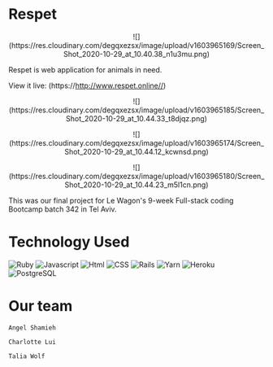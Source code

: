 # Respet

<p align="center">
![](https://res.cloudinary.com/degqxezsx/image/upload/v1603965169/Screen_Shot_2020-10-29_at_10.40.38_n1u3mu.png)
</p>

Respet is web application for animals in need.

View it live: (https://http://www.respet.online//)

<p align="center">
  ![](https://res.cloudinary.com/degqxezsx/image/upload/v1603965185/Screen_Shot_2020-10-29_at_10.44.33_t8djqz.png)
</p>

<p align="center">
  ![](https://res.cloudinary.com/degqxezsx/image/upload/v1603965174/Screen_Shot_2020-10-29_at_10.44.12_kcwnsd.png)
</p>

<p align="center">
  ![](https://res.cloudinary.com/degqxezsx/image/upload/v1603965180/Screen_Shot_2020-10-29_at_10.44.23_m5l1cn.png)
</p>

This was our final project for Le Wagon's 9-week Full-stack coding Bootcamp batch 342 in Tel Aviv.


# Technology Used
![Ruby](https://img.shields.io/badge/Ruby-language-blue.svg)
![Javascript](https://img.shields.io/badge/Javascript-language-blue.svg)
![Html](https://img.shields.io/badge/HTML-language-blue.svg)
![CSS](https://img.shields.io/badge/CSS-language-blue.svg)
![Rails](https://img.shields.io/badge/Rails-framework-red.svg)
![Yarn](https://img.shields.io/badge/Yarn-package%20manager-red.svg)
![Heroku](https://img.shields.io/badge/Heroku-host-green.svg)
![PostgreSQL](https://img.shields.io/badge/PostgreSQL-database-yellow.svg)

# Our team
    Angel Shamieh

    Charlotte Lui

    Talia Wolf


